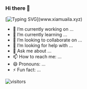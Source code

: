 ### Hi there 👋

[![Typing SVG](https://readme-typing-svg.demolab.com/?lines=Hello+World!;Hello+xiamuaila!)](www.xiamuaila.xyz)
<!--
**xiamuaila/xiamuaila** is a ✨ _special_ ✨ repository because its `README.md` (this file) appears on your GitHub profile.

Here are some ideas to get you started:
-->

- 🔭 I’m currently working on ...
- 🌱 I’m currently learning ...
- 👯 I’m looking to collaborate on ...
- 🤔 I’m looking for help with ...
- 💬 Ask me about ...
- 📫 How to reach me: ...
- 😄 Pronouns: ...
- ⚡ Fun fact: ...

 ![visitors](https://visitor-badge.glitch.me/badge?page_id=xiamuaila&left_color=green&right_color=red)
